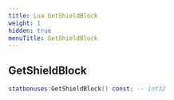```yaml
---
title: Lua GetShieldBlock
weight: 1
hidden: true
menuTitle: GetShieldBlock
---
```

## GetShieldBlock
```lua
statbonuses:GetShieldBlock() const; -- int32
```